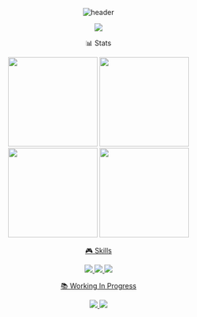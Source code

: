 <div align="center">

![header](https://capsule-render.vercel.app/api?type=waving&height=300&color=gradient&text=Jang%20Hyoung%20Taek&fontColor=000000&animation=twinkling&reversal=false)

<p align="center">
  <a href="mailto:bigjht34@gmail.com"><img src="https://img.shields.io/badge/Gmail-d14836?style=for-the-badge&logo=Gmail&logoColor=white"/></a>
</p>

📊 Stats
<p align="center">
  <img height="180em" src="https://github-readme-stats.vercel.app/api?username=evespimrose&show_icons=true&theme=radical"/>
  <img height="180em" src="https://github-readme-stats.vercel.app/api?username=primpearl&show_icons=true&theme=radical"/>
  <img height="180em" src="https://github-readme-stats.vercel.app/api/top-langs/?username=evespimrose&layout=compact&theme=dracula"/>
  <a href="https://solved.ac/profile/bigjht"><img height="180em" src="http://mazassumnida.wtf/api/v2/generate_badge?boj=bigjht"/>
</p>

🎮 Skills
<p align="center">
  <img src="https://img.shields.io/badge/C++-00599C?style=for-the-badge&logo=c%2B%2B&logoColor=white"/>
  <img src="https://img.shields.io/badge/C%23-239120?style=for-the-badge&logo=c-sharp&logoColor=white"/>
  <img src="https://img.shields.io/badge/Unity-000000?style=for-the-badge&logo=unity&logoColor=white"/>
</p>

📚 Working In Progress
<p align="center">
  <img src="https://img.shields.io/badge/Algorithms-FF6B6B?style=flat-square&logo=TheAlgorithms&logoColor=white"/>
  <img src="https://img.shields.io/badge/Unity-000000?style=flat-square&logo=unity&logoColor=white"/>
</p>

<!--
<details>
<summary>More About Me</summary>
<br>

🎯 Current Focus
• Advanced Game Programming Patterns<br>
• Graphics Programming with DirectX 11<br>
• Unity Performance Optimization<br>
• Problem Solving on BOJ

🏆 Goals for 2024
• Master Unity DOTS<br>
• Develop Portfolio Projects<br>
• Improve Algorithm Skills

</details>
-->

</div>
